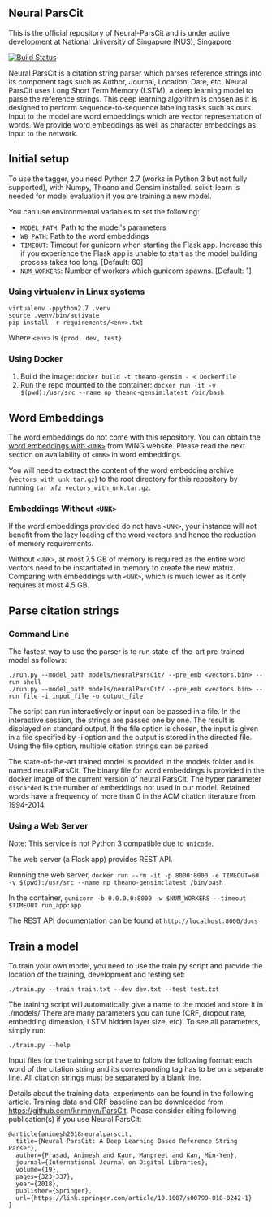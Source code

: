 ## Neural ParsCit

This is the official repository of Neural-ParsCit and is under active development at National University of Singapore (NUS), Singapore

[![Build Status](https://travis-ci.com/WING-NUS/Neural-ParsCit.svg?branch=master)](https://travis-ci.com/WING-NUS/Neural-ParsCit)

Neural ParsCit is a citation string parser which parses reference strings into its component tags such as Author, Journal, Location, Date, etc. Neural ParsCit uses Long Short Term Memory (LSTM), a deep learning model to parse the reference strings. This deep learning algorithm is chosen as it is designed to perform sequence-to-sequence labeling tasks such as ours. Input to the model are word embeddings which are vector representation of words. We provide word embeddings as well as character embeddings as input to the network.


## Initial setup

To use the tagger, you need Python 2.7 (works in Python 3 but not fully supported), with Numpy, Theano and Gensim installed. scikit-learn is needed for model evaluation if you are training a new model.

You can use environmental variables to set the following:
- `MODEL_PATH`: Path to the model's parameters
- `WB_PATH`: Path to the word embeddings
- `TIMEOUT`: Timeout for gunicorn when starting the Flask app. Increase this if you experience the Flask app is unable to start as the model building process takes too long. [Default: 60]
- `NUM_WORKERS`: Number of workers which gunicorn spawns. [Default: 1]

### Using virtualenv in Linux systems

```
virtualenv -ppython2.7 .venv
source .venv/bin/activate
pip install -r requirements/<env>.txt
```

Where `<env>` is `{prod, dev, test}`

### Using Docker

1. Build the image: `docker build -t theano-gensim - < Dockerfile`
1. Run the repo mounted to the container: `docker run -it -v $(pwd):/usr/src --name np theano-gensim:latest /bin/bash`

## Word Embeddings

The word embeddings do not come with this repository. You can obtain the [word embeddings with `<UNK>`](http://wing.comp.nus.edu.sg/~wing.nus/resources/NParsCit/vectors_with_unk.tar.gz) from WING website. Please read the next section on availability of `<UNK>` in word embeddings.

You will need to extract the content of the word embedding archive (`vectors_with_unk.tar.gz`) to the root directory for this repository by running `tar xfz vectors_with_unk.tar.gz`.

### Embeddings Without `<UNK>`

If the word embeddings provided do not have `<UNK>`, your instance will not benefit from the lazy loading of the word vectors and hence the reduction of memory requirements.

Without `<UNK>`, at most 7.5 GB of memory is required as the entire word vectors need to be instantiated in memory to create the new matrix. Comparing with embeddings with `<UNK>`, which is much lower as it only requires at most 4.5 GB.


## Parse citation strings

### Command Line

The fastest way to use the parser is to run state-of-the-art pre-trained model as follows:

```
./run.py --model_path models/neuralParsCit/ --pre_emb <vectors.bin> --run shell
./run.py --model_path models/neuralParsCit/ --pre_emb <vectors.bin> --run file -i input_file -o output_file
```
The script can run interactively or input can be passed in a file. In the interactive session, the strings are passed one by one. The result is displayed on standard output. If the file option is chosen, the input is given in a file specified by -i option and the output is stored in the directed file. Using the file option, multiple citation strings can be parsed.

The state-of-the-art trained model is provided in the models folder and is named neuralParsCit. The binary file for word embeddings is provided in the docker image of the current version of neural ParsCit. The hyper parameter ```discarded``` is the number of embeddings not used in our model. Retained words have a frequency of more than 0 in the ACM citation literature from 1994-2014.

### Using a Web Server

Note: This service is not Python 3 compatible due to `unicode`.

The web server (a Flask app) provides REST API.

Running the web server,
`docker run --rm -it -p 8000:8000 -e TIMEOUT=60 -v $(pwd):/usr/src --name np theano-gensim:latest /bin/bash`

In the container, `gunicorn -b 0.0.0.0:8000 -w $NUM_WORKERS --timeout $TIMEOUT run_app:app`

The REST API documentation can be found at `http://localhost:8000/docs`


## Train a model

To train your own model, you need to use the train.py script and provide the location of the training, development and testing set:

```
./train.py --train train.txt --dev dev.txt --test test.txt
```

The training script will automatically give a name to the model and store it in ./models/
There are many parameters you can tune (CRF, dropout rate, embedding dimension, LSTM hidden layer size, etc). To see all parameters, simply run:

```
./train.py --help
```

Input files for the training script have to follow the following format: each word of the citation string and its corresponding tag has to be on a separate line. All citation strings must be separated by a blank line.

Details about the training data, experiments can be found in the following article. Training data and CRF baseline can be downloaded from https://github.com/knmnyn/ParsCit. Please consider citing following publication(s) if you use Neural ParsCit:
```
@article{animesh2018neuralparscit,
  title={Neural ParsCit: A Deep Learning Based Reference String Parser},
  author={Prasad, Animesh and Kaur, Manpreet and Kan, Min-Yen},
  journal={International Journal on Digital Libraries},
  volume={19},
  pages={323-337},
  year={2018},
  publisher={Springer},
  url={https://link.springer.com/article/10.1007/s00799-018-0242-1}
}
```
